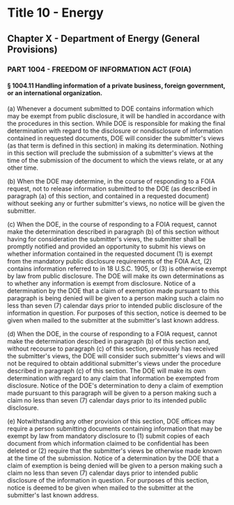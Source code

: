 
# Title 10 - Energy
## Chapter X - Department of Energy (General Provisions)
### PART 1004 - FREEDOM OF INFORMATION ACT (FOIA)
#### § 1004.11 Handling information of a private business, foreign government, or an international organization.

(a) Whenever a document submitted to DOE contains information which may be exempt from public disclosure, it will be handled in accordance with the procedures in this section. While DOE is responsible for making the final determination with regard to the disclosure or nondisclosure of information contained in requested documents, DOE will consider the submitter's views (as that term is defined in this section) in making its determination. Nothing in this section will preclude the submission of a submitter's views at the time of the submission of the document to which the views relate, or at any other time.

(b) When the DOE may determine, in the course of responding to a FOIA request, not to release information submitted to the DOE (as described in paragraph (a) of this section, and contained in a requested document) without seeking any or further submitter's views, no notice will be given the submitter.

(c) When the DOE, in the course of responding to a FOIA request, cannot make the determination described in paragraph (b) of this section without having for consideration the submitter's views, the submitter shall be promptly notified and provided an opportunity to submit his views on whether information contained in the requested document (1) is exempt from the mandatory public disclosure requirements of the FOIA Act, (2) contains information referred to in 18 U.S.C. 1905, or (3) is otherwise exempt by law from public disclosure. The DOE will make its own determinations as to whether any information is exempt from disclosure. Notice of a determination by the DOE that a claim of exemption made pursuant to this paragraph is being denied will be given to a person making such a claim no less than seven (7) calendar days prior to intended public disclosure of the information in question. For purposes of this section, notice is deemed to be given when mailed to the submitter at the submitter's last known address.

(d) When the DOE, in the course of responding to a FOIA request, cannot make the determination described in paragraph (b) of this section and, without recourse to paragraph (c) of this section, previously has received the submitter's views, the DOE will consider such submitter's views and will not be required to obtain additional submitter's views under the procedure described in paragraph (c) of this section. The DOE will make its own determination with regard to any claim that information be exempted from disclosure. Notice of the DOE's determination to deny a claim of exemption made pursuant to this paragraph will be given to a person making such a claim no less than seven (7) calendar days prior to its intended public disclosure.

(e) Notwithstanding any other provision of this section, DOE offices may require a person submitting documents containing information that may be exempt by law from mandatory disclosure to (1) submit copies of each document from which information claimed to be confidential has been deleted or (2) require that the submitter's views be otherwise made known at the time of the submission. Notice of a determination by the DOE that a claim of exemption is being denied will be given to a person making such a claim no less than seven (7) calendar days prior to intended public disclosure of the information in question. For purposes of this section, notice is deemed to be given when mailed to the submitter at the submitter's last known address.

